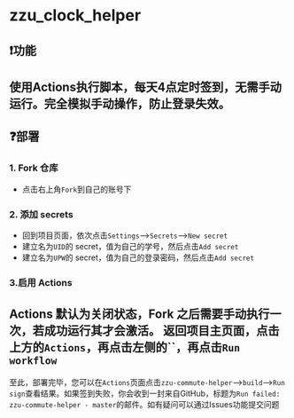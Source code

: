 # zzu_clock_helper
## ❗功能
使用Actions执行脚本，每天4点定时签到，无需手动运行。完全模拟手动操作，防止登录失效。
---
## ❓部署
### 1. Fork 仓库
   * 点击右上角`Fork`到自己的账号下
### 2. 添加 secrets
   * 回到项目页面，依次点击`Settings`-->`Secrets`-->`New secret`
   * 建立名为`UID`的 secret，值为自己的学号，然后点击`Add secret`
   * 建立名为`UPW`的 secret，值为自己的登录密码，然后点击`Add secret`
### 3.启用 Actions
Actions 默认为关闭状态，Fork 之后需要手动执行一次，若成功运行其才会激活。
返回项目主页面，点击上方的`Actions`，再点击左侧的``，再点击`Run workflow`
---
至此，部署完毕，您可以在`Actions`页面点击`zzu-commute-helper`-->`build`-->`Run sign`查看结果。如果签到失败，你会收到一封来自GitHub，标题为`Run failed: zzu-commute-helper - master`的邮件。如有疑问可以通过Issues功能提交问题
